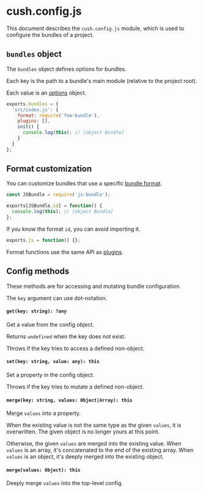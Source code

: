 # cush.config.js

This document describes the `cush.config.js` module, which is used to configure the bundles of a project.

## `bundles` object

The `bundles` object defines options for bundles. 

Each key is the path to a bundle's main module (relative to the project root).

Each value is an [options][opts] object.

[opts]: ./fs.md#creating-a-bundle

```js
exports.bundles = {
  'src/index.js': {
    format: require('foo-bundle'),
    plugins: [],
    init() {
      console.log(this); // [object Bundle]
    }
  }
};
```

## Format customization

You can customize bundles that use a specific [bundle format](./formats.md).

```js
const JSBundle = require('js-bundle');

exports[JSBundle.id] = function() {
  console.log(this); // [object Bundle]
};
```

If you know the format `id`, you can avoid importing it.

```js
exports.js = function() {};
```

Format functions use the same API as [plugins](./plugins.md).

## Config methods

These methods are for accessing and mutating bundle configuration.

The `key` argument can use dot-notation.

#### `get(key: string): ?any`

Get a value from the config object.

Returns `undefined` when the key does not exist.

Throws if the key tries to access a defined non-object.

#### `set(key: string, value: any): this`

Set a property in the config object.

Throws if the key tries to mutate a defined non-object.

#### `merge(key: string, values: Object|Array): this`

Merge `values` into a property.

When the existing value is not the same type as the given `values`, it is overwritten. The given object is no longer yours at this point.

Otherwise, the given `values` are merged into the existing value. When `values` is an array, it's concatenated to the end of the existing array. When `values` is an object, it's deeply merged into the existing object.

#### `merge(values: Object): this`

Deeply merge `values` into the top-level config.
